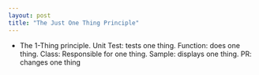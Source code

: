 ```yaml
---
layout: post
title: "The Just One Thing Principle" 
---
```


- The 1-Thing principle.  Unit Test: tests one thing.  Function: does one thing.  Class: Responsible for one thing.  Sample:  displays one thing.  PR: changes one thing
